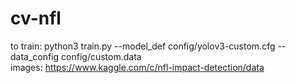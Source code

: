 # cv-nfl

to train: python3 train.py --model_def config/yolov3-custom.cfg --data_config config/custom.data <br>
images: https://www.kaggle.com/c/nfl-impact-detection/data
